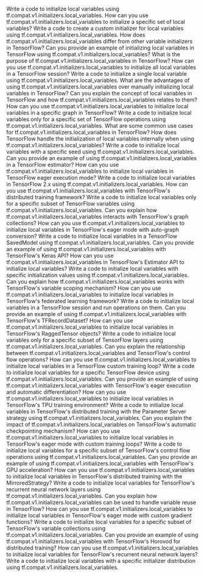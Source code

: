 Write a code to initialize local variables using tf.compat.v1.initializers.local_variables.
How can you use tf.compat.v1.initializers.local_variables to initialize a specific set of local variables?
Write a code to create a custom initializer for local variables using tf.compat.v1.initializers.local_variables.
How does tf.compat.v1.initializers.local_variables differ from other variable initializers in TensorFlow?
Can you provide an example of initializing local variables in TensorFlow using tf.compat.v1.initializers.local_variables?
What is the purpose of tf.compat.v1.initializers.local_variables in TensorFlow?
How can you use tf.compat.v1.initializers.local_variables to initialize all local variables in a TensorFlow session?
Write a code to initialize a single local variable using tf.compat.v1.initializers.local_variables.
What are the advantages of using tf.compat.v1.initializers.local_variables over manually initializing local variables in TensorFlow?
Can you explain the concept of local variables in TensorFlow and how tf.compat.v1.initializers.local_variables relates to them?
How can you use tf.compat.v1.initializers.local_variables to initialize local variables in a specific graph in TensorFlow?
Write a code to initialize local variables only for a specific set of TensorFlow operations using tf.compat.v1.initializers.local_variables.
What are some common use cases for tf.compat.v1.initializers.local_variables in TensorFlow?
How does TensorFlow handle the initialization of local variables internally when using tf.compat.v1.initializers.local_variables?
Write a code to initialize local variables with a specific seed using tf.compat.v1.initializers.local_variables.
Can you provide an example of using tf.compat.v1.initializers.local_variables in a TensorFlow estimator?
How can you use tf.compat.v1.initializers.local_variables to initialize local variables in TensorFlow eager execution mode?
Write a code to initialize local variables in TensorFlow 2.x using tf.compat.v1.initializers.local_variables.
How can you use tf.compat.v1.initializers.local_variables with TensorFlow's distributed training framework?
Write a code to initialize local variables only for a specific subset of TensorFlow variables using tf.compat.v1.initializers.local_variables.
Can you explain how tf.compat.v1.initializers.local_variables interacts with TensorFlow's graph collections?
How can you use tf.compat.v1.initializers.local_variables to initialize local variables in TensorFlow's eager mode with auto-graph conversion?
Write a code to initialize local variables in a TensorFlow SavedModel using tf.compat.v1.initializers.local_variables.
Can you provide an example of using tf.compat.v1.initializers.local_variables with TensorFlow's Keras API?
How can you use tf.compat.v1.initializers.local_variables in TensorFlow's Estimator API to initialize local variables?
Write a code to initialize local variables with specific initialization values using tf.compat.v1.initializers.local_variables.
Can you explain how tf.compat.v1.initializers.local_variables works with TensorFlow's variable scoping mechanism?
How can you use tf.compat.v1.initializers.local_variables to initialize local variables in TensorFlow's federated learning framework?
Write a code to initialize local variables in a TensorFlow session and run operations on them.
Can you provide an example of using tf.compat.v1.initializers.local_variables with TensorFlow's TFRecordDataset?
How can you use tf.compat.v1.initializers.local_variables to initialize local variables in TensorFlow's RaggedTensor objects?
Write a code to initialize local variables only for a specific subset of TensorFlow layers using tf.compat.v1.initializers.local_variables.
Can you explain the relationship between tf.compat.v1.initializers.local_variables and TensorFlow's control flow operations?
How can you use tf.compat.v1.initializers.local_variables to initialize local variables in a TensorFlow custom training loop?
Write a code to initialize local variables for a specific TensorFlow device using tf.compat.v1.initializers.local_variables.
Can you provide an example of using tf.compat.v1.initializers.local_variables with TensorFlow's eager execution and automatic differentiation?
How can you use tf.compat.v1.initializers.local_variables to initialize local variables in TensorFlow's TPU training environment?
Write a code to initialize local variables in TensorFlow's distributed training with the Parameter Server strategy using tf.compat.v1.initializers.local_variables.
Can you explain the impact of tf.compat.v1.initializers.local_variables on TensorFlow's automatic checkpointing mechanism?
How can you use tf.compat.v1.initializers.local_variables to initialize local variables in TensorFlow's eager mode with custom training loops?
Write a code to initialize local variables for a specific subset of TensorFlow's control flow operations using tf.compat.v1.initializers.local_variables.
Can you provide an example of using tf.compat.v1.initializers.local_variables with TensorFlow's GPU acceleration?
How can you use tf.compat.v1.initializers.local_variables to initialize local variables in TensorFlow's distributed training with the MirroredStrategy?
Write a code to initialize local variables for TensorFlow's recurrent neural network layers using tf.compat.v1.initializers.local_variables.
Can you explain how tf.compat.v1.initializers.local_variables can be used to handle variable reuse in TensorFlow?
How can you use tf.compat.v1.initializers.local_variables to initialize local variables in TensorFlow's eager mode with custom gradient functions?
Write a code to initialize local variables for a specific subset of TensorFlow's variable collections using tf.compat.v1.initializers.local_variables.
Can you provide an example of using tf.compat.v1.initializers.local_variables with TensorFlow's Horovod for distributed training?
How can you use tf.compat.v1.initializers.local_variables to initialize local variables for TensorFlow's recurrent neural network layers?
Write a code to initialize local variables with a specific initializer distribution using tf.compat.v1.initializers.local_variables.